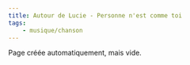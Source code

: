 ```yaml
---
title: Autour de Lucie - Personne n'est comme toi
tags:
    - musique/chanson
---
```


Page créée automatiquement, mais vide.
